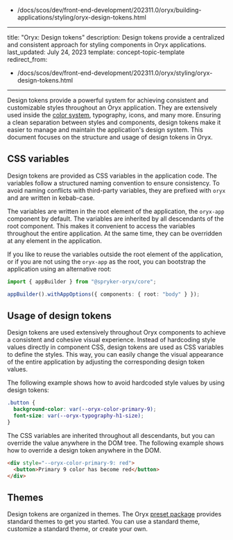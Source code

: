   - /docs/scos/dev/front-end-development/202311.0/oryx/building-applications/styling/oryx-design-tokens.html
---
title: "Oryx: Design tokens"
description: Design tokens provide a centralized and consistent approach for styling components in Oryx applications.
last_updated: July 24, 2023
template: concept-topic-template
redirect_from:
  - /docs/scos/dev/front-end-development/202311.0/oryx/styling/oryx-design-tokens.html
---



Design tokens provide a powerful system for achieving consistent and customizable styles throughout an Oryx application. They are extensively used inside the [color system](/docs/scos/dev/front-end-development/{{page.version}}/oryx/building-applications/styling/oryx-color-system.html), typography, icons, and many more. Ensuring a clean separation between styles and components, design tokens make it easier to manage and maintain the application's design system. This document focuses on the structure and usage of design tokens in Oryx.

## CSS variables

Design tokens are provided as CSS variables in the application code. The variables follow a structured naming convention to ensure consistency. To avoid naming conflicts with third-party variables, they are prefixed with `oryx` and are written in kebab-case.

The variables are written in the root element of the application, the `oryx-app` component by default. The variables are inherited by all descendants of the root component. This makes it convenient to access the variables throughout the entire application. At the same time, they can be overridden at any element in the application.

If you like to reuse the variables outside the root element of the application, or if you are not using the `oryx-app` as the root, you can bootstrap the application using an alternative root:

```ts
import { appBuilder } from "@spryker-oryx/core";

appBuilder().withAppOptions({ components: { root: "body" } });
```

## Usage of design tokens

Design tokens are used extensively throughout Oryx components to achieve a consistent and cohesive visual experience. Instead of hardcoding style values directly in component CSS, design tokens are used as CSS variables to define the styles. This way, you can easily change the visual appearance of the entire application by adjusting the corresponding design token values.

The following example shows how to avoid hardcoded style values by using design tokens:

```css
.button {
  background-color: var(--oryx-color-primary-9);
  font-size: var(--oryx-typography-h1-size);
}
```

The CSS variables are inherited throughout all descendants, but you can override the value anywhere in the DOM tree. The following example shows how to override a design token anywhere in the DOM.

```html
<div style="--oryx-color-primary-9: red">
  <button>Primary 9 color has become red</button>
</div>
```

## Themes

Design tokens are organized in themes. The Oryx [preset package](/docs/scos/dev/front-end-development/{{page.version}}/oryx/building-applications/oryx-presets.html) provides standard themes to get you started. You can use a standard theme, customize a standard theme, or create your own.

<!-- TODO: add a note link to the theme docs once its ready -->
